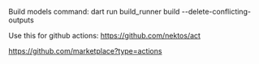 Build models command: dart run build_runner build --delete-conflicting-outputs

Use this for github actions: https://github.com/nektos/act

https://github.com/marketplace?type=actions

